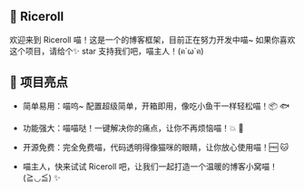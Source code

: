 ## 🎉 Riceroll

欢迎来到 Riceroll 喵！这是一个的博客框架，目前正在努力开发中喵~ 如果你喜欢这个项目，请给个✨ star 支持我们吧，喵主人！(ฅ´ω`ฅ)

## 🌈 项目亮点 

- 简单易用：喵呜~ 配置超级简单，开箱即用，像吃小鱼干一样轻松喵！📦 🐟

- 功能强大：喵喵哒！一键解决你的痛点，让你不再烦恼喵！💥 🐾

- 开源免费：完全免费喵，代码透明得像猫咪的眼睛，让你放心使用喵！🆓 🐱

- 喵主人，快来试试 Riceroll 吧，让我们一起打造一个温暖的博客小窝喵！(≧◡≦) ✨
